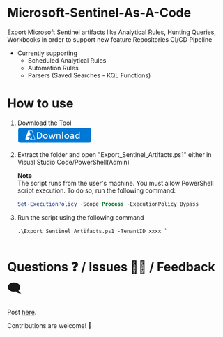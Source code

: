 # Microsoft-Sentinel-As-A-Code
Export Microsoft Sentinel artifacts like Analytical Rules, Hunting Queries, Workbooks in order to support new feature Repositories CI/CD Pipeline
- Currently supporting
	- Scheduled Analytical Rules
	- Automation Rules
	- Parsers (Saved Searches - KQL Functions)

# How to use
1. Download the Tool  
   [![Download](./images/Download.png)](https://github.com/sreedharande/Microsoft-Sentinel-As-A-Code/archive/refs/heads/main.zip)

2. Extract the folder and open "Export_Sentinel_Artifacts.ps1" either in Visual Studio Code/PowerShell(Admin)

   **Note**  
   The script runs from the user's machine. You must allow PowerShell script execution. To do so, run the following command:
   
   ```PowerShell
   Set-ExecutionPolicy -Scope Process -ExecutionPolicy Bypass  
   ```  

3. Run the script using the following command  
   ```  
   .\Export_Sentinel_Artifacts.ps1 -TenantID xxxx `
                        
   ```

# Questions ❓ / Issues 🙋‍♂️ / Feedback 🗨
Post [here](https://github.com/sreedharande/Microsoft-Sentinel-As-A-Code/issues).

Contributions are welcome! 👏
